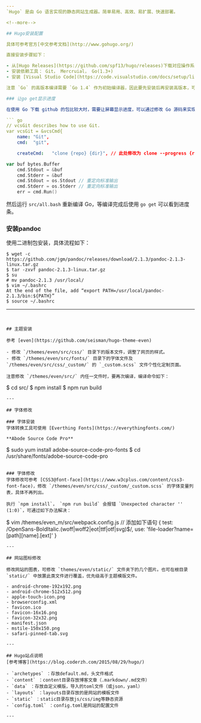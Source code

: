 ```yaml
---
`Hugo` 是由 Go 语言实现的静态网站生成器。简单易用、高效、易扩展、快速部署。

<!--more-->

## Hugo安装配置

具体可参考官方[中文参考文档](http://www.gohugo.org/)

直接安装步骤如下：

- 从[Hugo Releases](https://github.com/spf13/hugo/releases)下载对应操作系统的`Hugo`二进制文件，放在`/bin/`目录下运行
- 安装依赖工具： Git， Mercruial， Go(1.3+)
- 安装 [Visual Studio Code](https://code.visualstudio.com/docs/setup/linux#_rhel-fedora-and-centos-based-distributions) ，方便修改代码

注意 `Go` 的高版本编译需要 `Go 1.4` 作为初始编译器，因此要先安装后再安装高版本，可参考 [Go高版本安装](https://blog.csdn.net/beyond__devil/article/details/68064202) 。

### 让go get显示进度

在使用 Go 下载 github 的包比较大时，需要让屏幕显示进度，可以通过修改 Go 源码来实现。打开 `/usr/local/go/src/cmd/go/vcs.go` 文件，如下修改:

``` go
// vcsGit describes how to use Git.
var vcsGit = &vcsCmd{
	name: "Git",
	cmd:  "git",

	createCmd:   "clone {repo} {dir}", // 此处修改为 clone --progress {repo} {dir} update --init --recursive"},
```
``` go
var buf bytes.Buffer
	cmd.Stdout = &buf
	cmd.Stderr = &buf
	cmd.Stdout = os.Stdout // 重定向标准输出
	cmd.Stderr = os.Stderr // 重定向标准输出
	err = cmd.Run()
```
然后运行 `src/all.bash` 重新编译 Go，等编译完成后使用 `go get` 可以看到进度条。

### 安装pandoc

使用二进制包安装，具体流程如下：
```
$ wget -c https://github.com/jgm/pandoc/releases/download/2.1.3/pandoc-2.1.3-linux.tar.gz
$ tar -zxvf pandoc-2.1.3-linux.tar.gz
$ su
# mv pandoc-2.1.3 /usr/local/
$ vim ~/.bashrc
At the end of the file, add “export PATH=/usr/local/pandoc-2.1.3/bin:${PATH}”
$ source ~/.bashrc
```
---
```


## 主题安装

参考 [even](https://github.com/seisman/hugo-theme-even)

- 修改 `/themes/even/src/css/` 目录下的版本文件，调整了网页的样式。
- 修改 `/themes/even/src/fonts/` 目录下的字体文件及 `/themes/even/src/css/_custom/` 的 `_custom.scss` 文件个性化定制页面。

注意修改 `/themes/even/src/` 内任一文件时，要再次编译，编译命令如下：

```
$ cd src/
$ npm install
$ npm run build
``` 
---

## 字体修改

### 字体安装
字体转换工具可使用 [Everthing Fonts](https://everythingfonts.com/)

**Abode Source Code Pro**

```
$ sudo yum install adobe-source-code-pro-fonts
$ cd /usr/share/fonts/adobe-source-code-pro
```

### 字体修改
字体修改可参考 [CSS3@font-face](https://www.w3cplus.com/content/css3-font-face)，修改 `/themes/even/src/css/_custom/_custom.scss` 的字体变量列表，具体不再列出。 

执行 `npm install`， `npm run build` 会报错 `Unexpected character '' (1:0)`，可通过如下办法解决：
```
$ vim /themes/even_m/src/webpack.config.js
// 添加如下语句
{ 
  test: /OpenSans-BoldItalic\.(woff|woff2|eot|ttf|otf|svg)$/,
  use: 'file-loader?name=[path][name].[ext]'
}
```
---

## 网站图标修改

修改网站的图表，可修改 `themes/even/static/` 文件夹下的几个图片。也可在根目录 `static/` 中放置此类文件进行覆盖，优先级高于主题模版文件。

- android-chrome-192x192.png
- android-chrome-512x512.png
- apple-touch-icon.png
- browserconfig.xml
- favicon.ico
- favicon-16x16.png
- favicon-32x32.png
- manifest.json
- mstile-150x150.png
- safari-pinned-tab.svg

---

## Hugo站点说明
[参考博客](https://blog.coderzh.com/2015/08/29/hugo/)

- `archetypes` ：存放default.md，头文件格式
- `content` ：content目录存放博客文章（.markdown/.md文件）
- `data` ：存放自定义模版，导入的toml文件（或json，yaml）
- `layouts` ：layouts目录存放的是网站的模板文件
- `static` ：static目录存放js/css/img等静态资源
- `config.toml` ：config.toml是网站的配置文件

---
